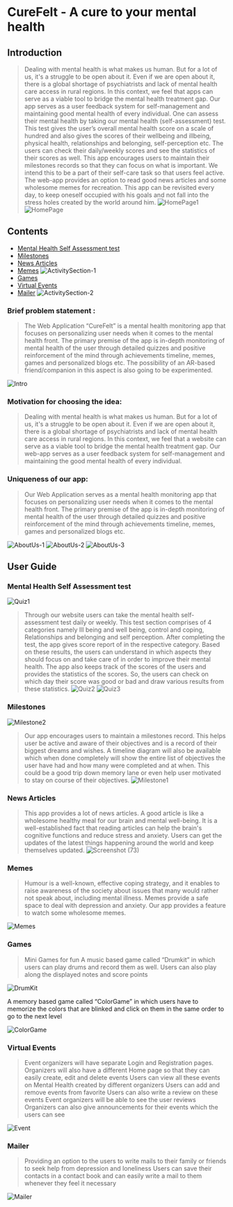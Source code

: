 # CureFelt - A cure to your mental health

## Introduction
>Dealing with mental health is what makes us human. But for a lot of us, it's a struggle to be open about it. Even if we are open about it, there is a global shortage of psychiatrists and lack of mental health care access in rural regions. In this context, we feel that apps can serve as a viable tool to bridge the mental health treatment gap.
Our app serves as a user feedback system for self-management and maintaining good mental health of every individual. One can assess their mental health by taking our mental health (self-assessment) test. This test gives the user’s overall mental health score on a scale of hundred and also gives the scores of their wellbeing and illbeing, physical health, relationships and belonging, self-perception etc. The users can check their daily/weekly scores and see the statistics of their scores as well. This app encourages users to maintain their milestones records so that they can focus on what is important. We intend this to be a part of their self-care task so that users feel active. The web-app provides an option to read good news articles and some wholesome memes for recreation. This app can be revisited every day, to keep oneself occupied with his goals and not fall into the stress holes created by the world around him.
![HomePage1](https://user-images.githubusercontent.com/67055739/218038930-3e401a56-7c73-4a58-8147-ab5108ab46db.png)
![HomePage](https://user-images.githubusercontent.com/67055739/218038986-3f5ae8eb-cac7-4fd5-9be9-b57ef63139f7.png)

## Contents

- [Mental Health Self Assessment test](#mental-health-self-assessment-test)
- [Milestones](#milestones)
- [News Articles](#news-articles)
- [Memes](#memes)
![ActivitySection-1](https://user-images.githubusercontent.com/67055739/218076338-731ec6a8-7e51-4ec8-b275-33595d64fcf4.png)
- [Games](#games)
- [Virtual Events](#virtual-events)
- [Mailer](#mailer)
![ActivitySection-2](https://user-images.githubusercontent.com/67055739/218076236-88253936-e8d1-4b07-8239-fce437dc49e2.png)

### Brief problem statement :
>The Web Application “CureFelt” is a mental health monitoring app that focuses on personalizing user needs when it comes to the mental health front. The primary premise of the app is in-depth monitoring of mental health of the user through detailed quizzes and positive reinforcement of the mind through achievements timeline, memes, games and personalized blogs etc. The possibility of an AR-based friend/companion in this aspect is also going to be experimented. 


![Intro](https://user-images.githubusercontent.com/67055739/218040276-09041903-65ae-47d7-9051-1ced94608663.png)

### Motivation for choosing the idea: 
>Dealing with mental health is what makes us human. But for a lot of us, it's a struggle to be open about it. Even if we are open about it, there is a global shortage of psychiatrists and lack of mental health care access in rural regions. In this context, we feel that a website can serve as a viable tool to bridge the mental health treatment gap. Our web-app serves as a user feedback system for self-management and maintaining the good mental health of every individual.

### Uniqueness of our app: 
>Our Web Application serves as a mental health monitoring app that focuses on personalizing user needs when it comes to the mental health front. The primary premise of the app is in-depth monitoring of mental health of the user through detailed quizzes and positive reinforcement of the mind through achievements timeline, memes, games and personalized blogs etc.

![AboutUs-1](https://user-images.githubusercontent.com/67055739/218079081-2097e669-b114-4279-a234-0b362152ac8a.png)
![AboutUs-2](https://user-images.githubusercontent.com/67055739/218079096-3d3df5cc-7f67-493a-8ff5-2bb82d03024c.png)
![AboutUs-3](https://user-images.githubusercontent.com/67055739/218079107-47535800-3382-46cf-ae01-dcd3c3660403.png)

## User Guide

### Mental Health Self Assessment test
![Quiz1](https://user-images.githubusercontent.com/67055739/218080552-490e3827-2f59-475b-859e-d1e9ac47d052.png)
> Through our website users can take the mental health self-assessment test daily or weekly. This test section comprises of 4 categories namely Ill being and well being, control and coping, Relationships and belonging and self perception. After completing the test, the app gives score report of in the respective category. Based on these results, the users can understand in which aspects they should focus on and take care of in order to improve their mental health. The app also keeps track of the scores of the users and provides the statistics of the scores. So, the users can check on which day their score was good or bad and draw various results from these statistics.
![Quiz2](https://user-images.githubusercontent.com/67055739/218080549-426939af-e251-49b2-99f6-50f4b9e8a04b.png)
![Quiz3](https://user-images.githubusercontent.com/67055739/218080537-47542c06-8a38-4e65-a2b5-0958cd70e4b7.png)



### Milestones
![Milestone2](https://user-images.githubusercontent.com/67055739/218081252-30b55c7d-b21a-4b8c-8691-9e95e79e5121.png)
> Our app encourages users to maintain a milestones record. This helps user be active and aware of their objectives and is a record of their biggest dreams and wishes. A timeline diagram will also be available which when done completely will show the entire list of objectives the user have had and how many were completed and at when. This could be a good trip down memory lane or even help user motivated to stay on course of their objectives.
![Milestone1](https://user-images.githubusercontent.com/67055739/218081260-3897157c-2dae-4052-af35-91cd91c1a871.png)

### News Articles
> This app provides a lot of news articles. A good article is like a wholesome healthy meal for our brain and mental well-being. It is a well-established fact that reading articles can help the brain's cognitive functions and reduce stress and anxiety. Users can get the updates of the latest things happening around the world and keep themselves updated.
![Screenshot (73)](https://user-images.githubusercontent.com/67055739/218081596-96ae1791-55e8-4191-91e8-7afd694113f6.png)

### Memes
> Humour is a well-known, effective coping strategy, and it enables to raise awareness of the society about issues that many would rather not speak about, including mental illness. Memes provide a safe space to deal with depression and anxiety. Our app provides a feature to watch some wholesome memes.

![Memes](https://user-images.githubusercontent.com/67055739/218081891-90570cbc-9d51-41bd-90ea-7c65077fc9df.png)

### Games
> Mini Games for fun 
A music based game called “Drumkit” in which users can play drums and record them as well. Users can also play along the displayed notes and score points

![DrumKit](https://user-images.githubusercontent.com/67055739/218083579-0a4ac776-70a8-4a4c-a1a3-1cd4ec6615ec.png)

A memory based game called “ColorGame” in which users have to memorize the colors that are blinked and click on them in the same order to go to the next level

![ColorGame](https://user-images.githubusercontent.com/67055739/218085057-74b2228d-af95-4f26-a578-d71d55f6fe1b.png)



### Virtual Events 
> Event organizers will have separate Login and Registration pages. 
Organizers will also have a different Home page so that they can easily create, edit and delete events
Users can view all these events on Mental Health created by different organizers
Users can add and remove events from favorite
Users can also write a review on these events
Event organizers will be able to see the user reviews
Organizers can also give announcements for their events which the users can see

![Event](https://user-images.githubusercontent.com/67055739/218085756-e8d75140-ded8-4855-bb10-05e0278a13dc.png)

### Mailer
> Providing an option to the users to write mails to their family or friends to seek help from depression and loneliness
Users can save their contacts in a contact book and can easily write a mail to them whenever they feel it necessary


![Mailer](https://user-images.githubusercontent.com/67055739/218085260-127c6a3c-e236-48a7-a3ab-1d84ee581ed2.png)


